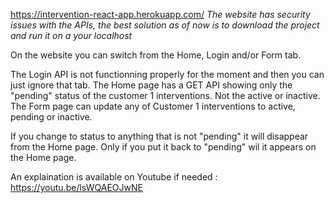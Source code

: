 https://intervention-react-app.herokuapp.com/
*The website has security issues with the APIs, the best solution as of now is to download the project and run it on a your localhost*

On the website you can switch from the Home, Login and/or Form tab.

The Login API is not functionning properly for the moment and then you can just ignore that tab. 
The Home page has a GET API showing only the "pending" status of the customer 1 interventions. Not the active or inactive.
The Form page can update any of Customer 1 interventions to active, pending or inactive. 

If you change to status to anything that is not "pending" it will disappear from the Home page. Only if you put it back to "pending" wil it appears on
the Home page.

An explaination is available on Youtube if needed : https://youtu.be/lsWQAEOJwNE
